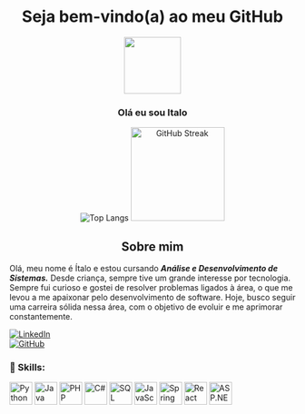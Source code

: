 <h1 align="center"> Seja bem-vindo(a) ao meu GitHub</h1>
<div align="center">
<img src="https://www.superluigibros.com/images/supermariokart_gifs/mario.gif"  width="100" align="center"/>
<h3 align="center">Olá eu sou Italo</h3>
</div>

<div align="center">
 
![Top Langs](https://github-readme-stats.vercel.app/api/top-langs/?username=ItalowOliveira&layout=compact&theme=radical)
<a href="https://git.io/streak-stats"><img src="https://git-hub-streak-stats.vercel.app?user=ItalowOliveira&theme=tokyonight-duo&card_width=480" height="165" alt="GitHub Streak" /></a>

</div>

<h2 align="center">Sobre mim</h2>

Olá, meu nome é Ítalo e estou cursando ***Análise e Desenvolvimento de Sistemas.*** Desde criança, sempre tive um grande interesse por tecnologia. Sempre fui curioso e gostei de resolver problemas ligados à área, o que me levou a me apaixonar pelo desenvolvimento de software. Hoje, busco seguir uma carreira sólida nessa área, com o objetivo de evoluir e me aprimorar constantemente.

[![LinkedIn](https://img.shields.io/badge/-LinkedIn-blue?style=flat&logo=LinkedIn&logoColor=white)](https://www.linkedin.com/in/italo-oliveira-b1049a351)  
[![GitHub](https://img.shields.io/badge/-GitHub-black?style=flat&logo=GitHub&logoColor=white)](https://github.com/ItalowOliveira)  

### 🥇 Skills:

<p align="left">
  <img src="https://cdn.simpleicons.org/python/3776AB" alt="Python" width="40"/>
  <img src="https://img.icons8.com/color/512/java-coffee-cup-logo--v2.png" alt="Java" width="40"/>
  <img src="https://cdn.simpleicons.org/php/777BB4" alt="PHP" width="40"/>
  <img src="https://upload.wikimedia.org/wikipedia/commons/4/4f/Csharp_Logo.png" alt="C#" width="40"/>
  <img src="https://cdn.simpleicons.org/postgresql/336791" alt="SQL" width="40"/>
  <img src="https://cdn.simpleicons.org/javascript/F7DF1E" alt="JavaScript" width="40"/>
  <img src="https://cdn.simpleicons.org/springboot/6DB33F" alt="Spring Boot" width="40"/>
  <img src="https://cdn.simpleicons.org/react/61DAFB" alt="React" width="40"/>
  <img src="https://cdn.simpleicons.org/dotnet/512BD4" alt="ASP.NET" width="40"/>
</p>
